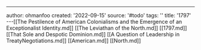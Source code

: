 ---
author: ohmanfoo
created: '2022-09-15'
source: '#todo'
tags: ''
title: '1797'
---[[The Pestilence of American Colonialisms and the Emergence of an Exceptionalist Identity.md]]
[[The Leviathan of the North.md]]
[[1797.md]]
[[That Sole and Despotic Dominion.md]]
[[A Question of Leadership in TreatyNegotiations.md]]
[[American.md]]
[[North.md]]
